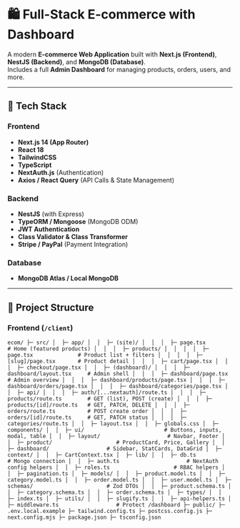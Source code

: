 # 🛍️ Full-Stack E-commerce with Dashboard

A modern **E-commerce Web Application** built with **Next.js (Frontend)**, **NestJS (Backend)**, and **MongoDB (Database)**.  
Includes a full **Admin Dashboard** for managing products, orders, users, and more.

---

## 🚀 Tech Stack

### Frontend

- **Next.js 14 (App Router)**
- **React 18**
- **TailwindCSS**
- **TypeScript**
- **NextAuth.js** (Authentication)
- **Axios / React Query** (API Calls & State Management)

### Backend

- **NestJS** (with Express)
- **TypeORM / Mongoose** (MongoDB ODM)
- **JWT Authentication**
- **Class Validator & Class Transformer**
- **Stripe / PayPal** (Payment Integration)

### Database

- **MongoDB Atlas / Local MongoDB**

---

## 📂 Project Structure

### Frontend (`/client`)

`ecom/
├─ src/
│  ├─ app/
│  │  ├─ (site)/
│  │  │  ├─ page.tsx                 # Home (featured products)
│  │  │  ├─ products/
│  │  │  │  ├─ page.tsx              # Product list + filters
│  │  │  │  ├─ [slug]/page.tsx       # Product detail
│  │  │  ├─ cart/page.tsx
│  │  │  ├─ checkout/page.tsx
│  │  ├─ (dashboard)/
│  │  │  ├─ dashboard/layout.tsx     # Admin shell
│  │  │  ├─ dashboard/page.tsx       # Admin overview
│  │  │  ├─ dashboard/products/page.tsx
│  │  │  ├─ dashboard/orders/page.tsx
│  │  │  ├─ dashboard/categories/page.tsx
│  │  ├─ api/
│  │  │  ├─ auth/[...nextauth]/route.ts
│  │  │  ├─ products/route.ts        # GET (list), POST (create)
│  │  │  ├─ products/[id]/route.ts   # GET, PATCH, DELETE
│  │  │  ├─ orders/route.ts          # POST create order
│  │  │  ├─ orders/[id]/route.ts     # GET, PATCH status
│  │  │  ├─ categories/route.ts
│  │  ├─ layout.tsx
│  │  ├─ globals.css
│  ├─ components/
│  │  ├─ ui/                         # Buttons, inputs, modal, table
│  │  ├─ layout/                     # Navbar, Footer
│  │  ├─ product/                    # ProductCard, Price, Gallery
│  │  ├─ dashboard/                  # Sidebar, StatCards, DataGrid
│  ├─ context/
│  │  ├─ CartContext.tsx
│  ├─ lib/
│  │  ├─ db.ts                       # Mongo connection
│  │  ├─ auth.ts                     # NextAuth config helpers
│  │  ├─ roles.ts                    # RBAC helpers
│  │  ├─ pagination.ts
│  ├─ models/
│  │  ├─ product.model.ts
│  │  ├─ category.model.ts
│  │  ├─ order.model.ts
│  │  ├─ user.model.ts
│  ├─ schemas/                       # Zod DTOs
│  │  ├─ product.schema.ts
│  │  ├─ category.schema.ts
│  │  ├─ order.schema.ts
│  ├─ types/
│  │  ├─ index.ts
│  ├─ utils/
│  │  ├─ slugify.ts
│  │  ├─ api-helpers.ts
│  ├─ middleware.ts                  # Protect /dashboard
├─ public/
├─ .env.local.example
├─ tailwind.config.ts
├─ postcss.config.js
├─ next.config.mjs
├─ package.json
├─ tsconfig.json
`
